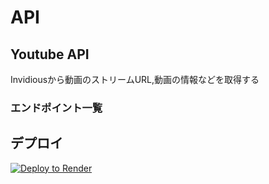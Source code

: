 # API
## Youtube API
Invidiousから動画のストリームURL,動画の情報などを取得する
### エンドポイント一覧

## デプロイ
[![Deploy to Render](https://render.com/images/deploy-to-render-button.svg)](https://render.com/deploy?repo=https://github.com/chito-jp/yt-API)